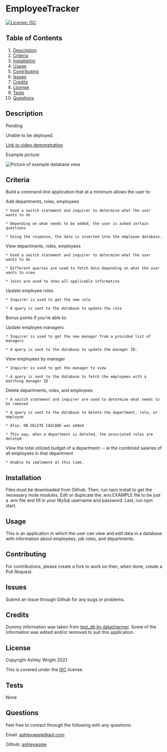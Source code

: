 # EmployeeTracker

[![License: ISC](https://img.shields.io/badge/License-ISC-blue.svg)](https://opensource.org/licenses/ISC)

## Table of Contents

1. [Description](#Description)
2. [Criteria](#Criteria)
3. [Installation](#Installation)
4. [Usage](#Usage)
5. [Contributing](#Contributing)
6. [Issues](#Issues)
7. [Credits](#Credits)
8. [License](#License)
9. [Tests](#Tests)
10. [Questions](#Questions)

## Description

Pending

Unable to be deployed.

[Link to video demonstration](Pending)

Example picture:

![Picture of example database view](./assets/images/databaseAllEmployees.png)

## Criteria

Build a command-line application that at a minimum allows the user to:

  Add departments, roles, employees

    * Used a switch statement and inquirer to determine what the user wants to do

    * Depending on what needs to be added, the user is asked certain questions

    * Using the response, the data is inserted into the employee database.

  View departments, roles, employees

    * Used a switch statement and inquirer to determine what the user wants to do

    * Different queries are used to fetch data depending on what the user wants to view

    * Joins are used to show all applicable information

  Update employee roles

    * Inquirer is used to get the new role

    * A query is sent to the database to update the role

Bonus points if you're able to:

  Update employee managers

    * Inquirer is used to get the new manager from a provided list of managers

    * A query is sent to the database to update the manager ID.

  View employees by manager

    * Inquirer is used to get the manager to view

    * A query is sent to the database to fetch the employees with a matching manager ID

  Delete departments, roles, and employees

    * A switch statement and inquirer are used to determine what needs to be removed

    * A query is sent to the database to delete the department, role, or employee

    * Also, ON DELETE CASCADE was added

    * This way, when a department is deleted, the associated roles are deleted

  View the total utilized budget of a department -- ie the combined salaries of all employees in that department

    * Unable to implement at this time.

## Installation

Files must be downloaded from Github. Then, run npm install to get the necessary node modules. Edit or duplicate the .env.EXAMPLE file to be just a .env file and fill in your MySql username and password. Last, run npm start.

## Usage

This is an application in which the user can view and edit data in a database with information about employees, job roles, and departments.

## Contributing

For contributions, please create a fork to work on then, when done, create a Pull Request.

## Issues

Submit an Issue through Github for any bugs or problems.

## Credits

Dummy information was taken from [test_db by datacharmer](https://github.com/datacharmer/test_db). Some of the information was edited and/or removed to suit this application.

## License

Copyright Ashley Wright 2021

This is covered under the <a href='https://opensource.org/licenses/ISC'>ISC</a> license.

## Tests

None

## Questions

Feel free to contact through the following with any questions:

Email: ashleyaggie@aol.com

Github: <a href='https://github.com/ashleyaggie'>ashleyaggie</a>